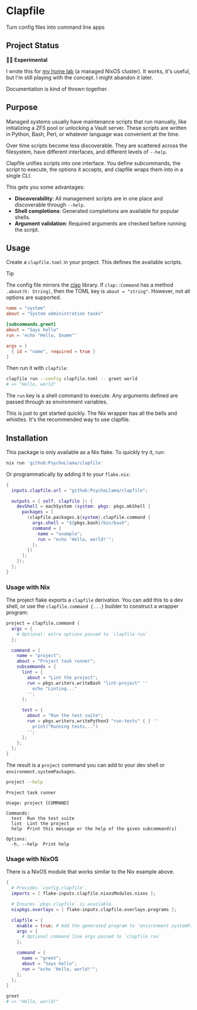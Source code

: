 # Clapfile

Turn config files into command line apps

## Project Status

:scientist: **Experimental**

I wrote this for [my home lab](https://github.com/PsychoLlama/home-lab/) (a managed NixOS cluster). It works, it's useful, but I'm still playing with the concept. I might abandon it later.

Documentation is kind of thrown together.

## Purpose

Managed systems usually have maintenance scripts that run manually, like initializing a ZFS pool or unlocking a Vault server. These scripts are written in Python, Bash, Perl, or whatever language was convenient at the time.

Over time scripts become less discoverable. They are scattered across the filesystem, have different interfaces, and different levels of `--help`.

Clapfile unifies scripts into one interface. You define subcommands, the script to execute, the options it accepts, and clapfile wraps them into in a single CLI.

This gets you some advantages:

- **Discoverability**: All management scripts are in one place and discoverable through `--help`.
- **Shell completions**: Generated completions are available for popular shells.
- **Argument validation**: Required arguments are checked before running the script.

## Usage

Create a `clapfile.toml` in your project. This defines the available scripts.

> [!TIP]
> The config file mirrors the [clap](https://clap.rs/) library. If `clap::Command` has a method `.about(h: String)`, then the TOML key is `about = "string"`. However, not all options are supported.

```toml
name = "system"
about = "System administration tasks"

[subcommands.greet]
about = "Says hello"
run = 'echo "Hello, $name"'

args = [
  { id = "name", required = true }
]
```

Then run it with `clapfile`:

```bash
clapfile run --config clapfile.toml -- greet world
# => "Hello, world"
```

The `run` key is a shell command to execute. Any arguments defined are passed through as environment variables.

This is just to get started quickly. The Nix wrapper has all the bells and whistles. It's the recommended way to use clapfile.

## Installation

This package is only available as a Nix flake. To quickly try it, run:

```bash
nix run 'github:PsychoLlama/clapfile'
```

Or programmatically by adding it to your `flake.nix`:

```nix
{
  inputs.clapfile.url = "github:PsychoLlama/clapfile";

  outputs = { self, clapfile }: {
    devShell = eachSystem (system: pkgs: pkgs.mkShell {
      packages = [
        (clapfile.packages.${system}.clapfile.command {
          args.shell = "${pkgs.bash}/bin/bash";
          command = {
            name = "example";
            run = "echo 'Hello, world!'";
          };
        })
      ];
    });
  };
}
```

### Usage with Nix

The project flake exports a `clapfile` derivation. You can add this to a dev shell, or use the `clapfile.command {...}` builder to construct a wrapper program:

```nix
project = clapfile.command {
  args = {
    # Optional: extra options passed to `clapfile run`
  };

  command = {
    name = "project";
    about = "Project task runner";
    subcommands = {
      lint = {
        about = "Lint the project";
        run = pkgs.writers.writeBash "lint-project" ''
          echo "Linting..."
        '';
      };

      test = {
        about = "Run the test suite";
        run = pkgs.writers.writePython3 "run-tests" { } ''
          print("Running tests...")
        '';
      };
    };
  };
}
```

The result is a `project` command you can add to your dev shell or `environment.systemPackages`.

```bash
project --help
```

```
Project task runner

Usage: project [COMMAND]

Commands:
  test  Run the test suite
  lint  Lint the project
  help  Print this message or the help of the given subcommand(s)

Options:
  -h, --help  Print help
```

### Usage with NixOS

There is a NixOS module that works similar to the Nix example above.

```nix
{
  # Provides `config.clapfile`.
  imports = [ flake-inputs.clapfile.nixosModules.nixos ];

  # Ensures `pkgs.clapfile` is available.
  nixpkgs.overlays = [ flake-inputs.clapfile.overlays.programs ];

  clapfile = {
    enable = true; # Add the generated program to `environment.systemPackages`.
    args = {
      # Optional command line args passed to `clapfile run`
    };

    command = {
      name = "greet";
      about = "Says hello";
      run = "echo 'Hello, world!'";
    };
  };
}
```

```bash
greet
# => "Hello, world!"
```
